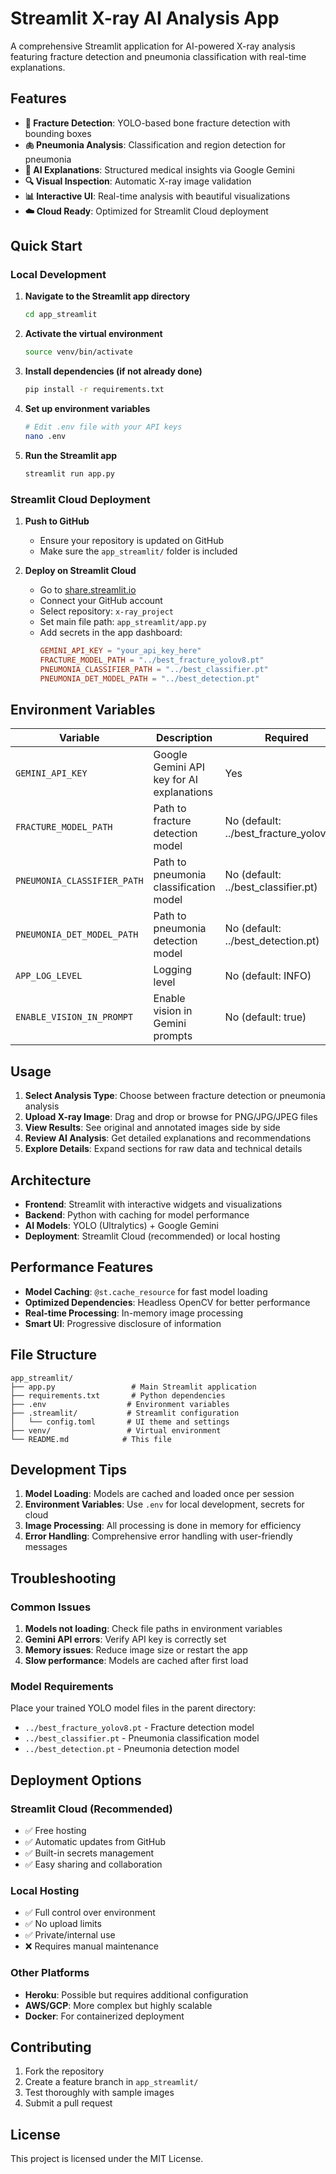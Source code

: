 # Streamlit X-ray AI Analysis App

A comprehensive Streamlit application for AI-powered X-ray analysis featuring fracture detection and pneumonia classification with real-time explanations.

## Features

- **🦴 Fracture Detection**: YOLO-based bone fracture detection with bounding boxes
- **🫁 Pneumonia Analysis**: Classification and region detection for pneumonia
- **🤖 AI Explanations**: Structured medical insights via Google Gemini
- **🔍 Visual Inspection**: Automatic X-ray image validation
- **📊 Interactive UI**: Real-time analysis with beautiful visualizations
- **☁️ Cloud Ready**: Optimized for Streamlit Cloud deployment

## Quick Start

### Local Development

1. **Navigate to the Streamlit app directory**
   ```bash
   cd app_streamlit
   ```

2. **Activate the virtual environment**
   ```bash
   source venv/bin/activate
   ```

3. **Install dependencies (if not already done)**
   ```bash
   pip install -r requirements.txt
   ```

4. **Set up environment variables**
   ```bash
   # Edit .env file with your API keys
   nano .env
   ```

5. **Run the Streamlit app**
   ```bash
   streamlit run app.py
   ```

### Streamlit Cloud Deployment

1. **Push to GitHub**
   - Ensure your repository is updated on GitHub
   - Make sure the `app_streamlit/` folder is included

2. **Deploy on Streamlit Cloud**
   - Go to [share.streamlit.io](https://share.streamlit.io)
   - Connect your GitHub account
   - Select repository: `x-ray_project`
   - Set main file path: `app_streamlit/app.py`
   - Add secrets in the app dashboard:
     ```toml
     GEMINI_API_KEY = "your_api_key_here"
     FRACTURE_MODEL_PATH = "../best_fracture_yolov8.pt"
     PNEUMONIA_CLASSIFIER_PATH = "../best_classifier.pt"
     PNEUMONIA_DET_MODEL_PATH = "../best_detection.pt"
     ```

## Environment Variables

| Variable | Description | Required |
|----------|-------------|----------|
| `GEMINI_API_KEY` | Google Gemini API key for AI explanations | Yes |
| `FRACTURE_MODEL_PATH` | Path to fracture detection model | No (default: ../best_fracture_yolov8.pt) |
| `PNEUMONIA_CLASSIFIER_PATH` | Path to pneumonia classification model | No (default: ../best_classifier.pt) |
| `PNEUMONIA_DET_MODEL_PATH` | Path to pneumonia detection model | No (default: ../best_detection.pt) |
| `APP_LOG_LEVEL` | Logging level | No (default: INFO) |
| `ENABLE_VISION_IN_PROMPT` | Enable vision in Gemini prompts | No (default: true) |

## Usage

1. **Select Analysis Type**: Choose between fracture detection or pneumonia analysis
2. **Upload X-ray Image**: Drag and drop or browse for PNG/JPG/JPEG files
3. **View Results**: See original and annotated images side by side
4. **Review AI Analysis**: Get detailed explanations and recommendations
5. **Explore Details**: Expand sections for raw data and technical details

## Architecture

- **Frontend**: Streamlit with interactive widgets and visualizations
- **Backend**: Python with caching for model performance
- **AI Models**: YOLO (Ultralytics) + Google Gemini
- **Deployment**: Streamlit Cloud (recommended) or local hosting

## Performance Features

- **Model Caching**: `@st.cache_resource` for fast model loading
- **Optimized Dependencies**: Headless OpenCV for better performance
- **Real-time Processing**: In-memory image processing
- **Smart UI**: Progressive disclosure of information

## File Structure

```
app_streamlit/
├── app.py                 # Main Streamlit application
├── requirements.txt       # Python dependencies
├── .env                  # Environment variables
├── .streamlit/           # Streamlit configuration
│   └── config.toml       # UI theme and settings
├── venv/                 # Virtual environment
└── README.md            # This file
```

## Development Tips

1. **Model Loading**: Models are cached and loaded once per session
2. **Environment Variables**: Use `.env` for local development, secrets for cloud
3. **Image Processing**: All processing is done in memory for efficiency
4. **Error Handling**: Comprehensive error handling with user-friendly messages

## Troubleshooting

### Common Issues

1. **Models not loading**: Check file paths in environment variables
2. **Gemini API errors**: Verify API key is correctly set
3. **Memory issues**: Reduce image size or restart the app
4. **Slow performance**: Models are cached after first load

### Model Requirements

Place your trained YOLO model files in the parent directory:
- `../best_fracture_yolov8.pt` - Fracture detection model
- `../best_classifier.pt` - Pneumonia classification model
- `../best_detection.pt` - Pneumonia detection model

## Deployment Options

### Streamlit Cloud (Recommended)
- ✅ Free hosting
- ✅ Automatic updates from GitHub
- ✅ Built-in secrets management
- ✅ Easy sharing and collaboration

### Local Hosting
- ✅ Full control over environment
- ✅ No upload limits
- ✅ Private/internal use
- ❌ Requires manual maintenance

### Other Platforms
- **Heroku**: Possible but requires additional configuration
- **AWS/GCP**: More complex but highly scalable
- **Docker**: For containerized deployment

## Contributing

1. Fork the repository
2. Create a feature branch in `app_streamlit/`
3. Test thoroughly with sample images
4. Submit a pull request

## License

This project is licensed under the MIT License.
